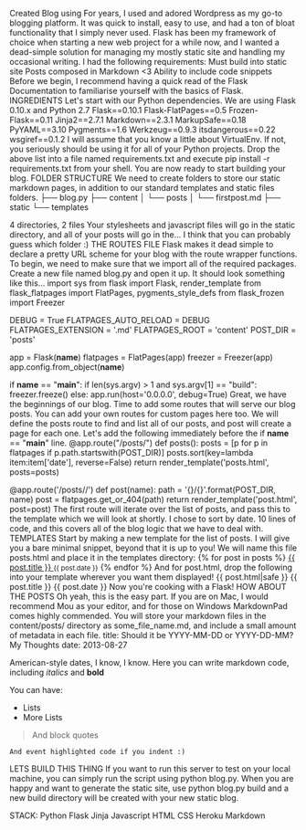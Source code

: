 Created Blog using For years, I used and adored Wordpress as my go-to blogging platform. It was quick to install, easy to use, and had a ton of bloat functionality that I simply never used. Flask has been my framework of choice when starting a new web project for a while now, and I wanted a dead-simple solution for managing my mostly static site and handling my occasional writing. I had the following requirements:
Must build into static site
Posts composed in Markdown <3
Ability to include code snippets
Before we begin, I recommend having a quick read of the Flask Documentation to familiarise yourself with the basics of Flask.
INGREDIENTS
Let's start with our Python dependencies. We are using Flask 0.10.x and Python 2.7
Flask==0.10.1
Flask-FlatPages==0.5
Frozen-Flask==0.11
Jinja2==2.7.1
Markdown==2.3.1
MarkupSafe==0.18
PyYAML==3.10
Pygments==1.6
Werkzeug==0.9.3
itsdangerous==0.22
wsgiref==0.1.2
I will assume that you know a little about VirtualEnv. If not, you seriously should be using it for all of your Python projects. Drop the above list into a file named requirements.txt and execute pip install -r requirements.txt from your shell. You are now ready to start building your blog.
FOLDER STRUCTURE
We need to create folders to store our static markdown pages, in addition to our standard templates and static files folders.
├── blog.py
├── content
│   └── posts
│       └── firstpost.md
├── static
└── templates

4 directories, 2 files
Your stylesheets and javascript files will go in the static directory, and all of your posts will go in the… I think that you can probably guess which folder :)
THE ROUTES FILE
Flask makes it dead simple to declare a pretty URL scheme for your blog with the route wrapper functions. To begin, we need to make sure that we import all of the required packages. Create a new file named blog.py and open it up. It should look something like this...
import sys
from flask import Flask, render_template
from flask_flatpages import FlatPages, pygments_style_defs
from flask_frozen import Freezer

DEBUG = True
FLATPAGES_AUTO_RELOAD = DEBUG
FLATPAGES_EXTENSION = '.md'
FLATPAGES_ROOT = 'content'
POST_DIR = 'posts'

app = Flask(__name__)
flatpages = FlatPages(app)
freezer = Freezer(app)
app.config.from_object(__name__)

if __name__ == "__main__":
    if len(sys.argv) > 1 and sys.argv[1] == "build":
        freezer.freeze()
    else:
        app.run(host='0.0.0.0', debug=True)
Great, we have the beginnings of our blog. Time to add some routes that will serve our blog posts. You can add your own routes for custom pages here too. We will define the posts route to find and list all of our posts, and post will create a page for each one. Let's add the following immediately before the if __name__ == "__main__" line.
@app.route("/posts/")
def posts():
    posts = [p for p in flatpages if p.path.startswith(POST_DIR)]
    posts.sort(key=lambda item:item['date'], reverse=False)
    return render_template('posts.html', posts=posts)

@app.route('/posts/<name>/')
def post(name):
    path = '{}/{}'.format(POST_DIR, name)
    post = flatpages.get_or_404(path)
    return render_template('post.html', post=post)
The first route will iterate over the list of posts, and pass this to the template which we will look at shortly. I chose to sort by date. 10 lines of code, and this covers all of the blog logic that we have to deal with.
TEMPLATES
Start by making a new template for the list of posts. I will give you a bare minimal snippet, beyond that it is up to you! We will name this file posts.html and place it in the templates directory:
{% for post in posts %}
    <a href="{{ url_for('post', name=post.path.replace('posts/', '')) }}">
        {{ post.title }}
    </a>
    <small>{{ post.date }}</small>
{% endfor %}
And for post.html, drop the following into your template wherever you want them displayed!
{{ post.html|safe }}
{{ post.title }}
{{ post.date }}
Now you're cooking with a Flask!
HOW ABOUT THE POSTS
Oh yeah, this is the easy part. If you are on Mac, I would recommend Mou as your editor, and for those on Windows MarkdownPad comes highly commended. You will store your markdown files in the content/posts/ directory as some_file_name.md, and include a small amount of metadata in each file.
title: Should it be YYYY-MM-DD or YYYY-DD-MM? My Thoughts
date: 2013-08-27

American-style dates, I know, I know. Here you can write markdown code, including *italics* and **bold**

You can have:
* Lists
* More Lists

> And block quotes

    And event highlighted code if you indent :)
LETS BUILD THIS THING
If you want to run this server to test on your local machine, you can simply run the script using python blog.py.
When you are happy and want to generate the static site, use python blog.py build and a new build directory will be created with your new static blog.

STACK: 
Python 
Flask 
Jinja 
Javascript 
HTML 
CSS 
Heroku 
Markdown
